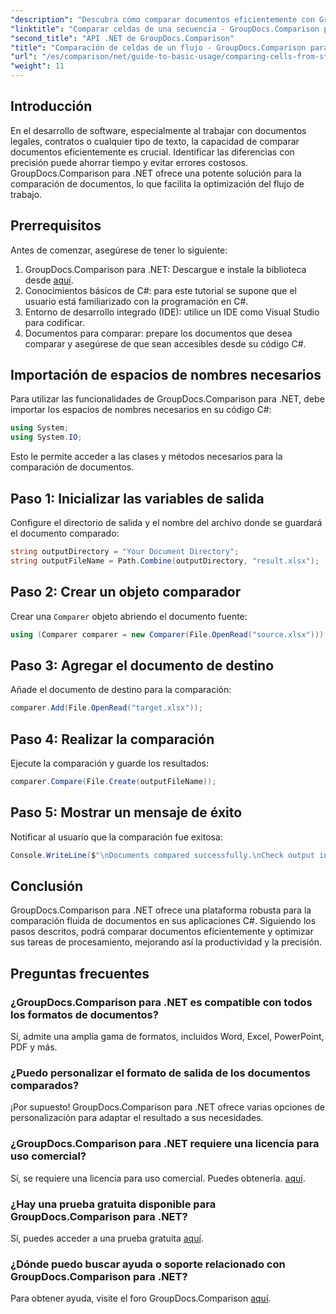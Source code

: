 ```yaml
---
"description": "Descubra cómo comparar documentos eficientemente con GroupDocs.Comparison para .NET. Esta guía completa le guiará paso a paso en la importación de espacios de nombres, la inicialización de variables de comparación y la comparación de documentos."
"linktitle": "Comparar celdas de una secuencia - GroupDocs.Comparison para .NET"
"second_title": "API .NET de GroupDocs.Comparison"
"title": "Comparación de celdas de un flujo - GroupDocs.Comparison para .NET"
"url": "/es/comparison/net/guide-to-basic-usage/comparing-cells-from-stream/"
"weight": 11
---
```


## Introducción

En el desarrollo de software, especialmente al trabajar con documentos legales, contratos o cualquier tipo de texto, la capacidad de comparar documentos eficientemente es crucial. Identificar las diferencias con precisión puede ahorrar tiempo y evitar errores costosos. GroupDocs.Comparison para .NET ofrece una potente solución para la comparación de documentos, lo que facilita la optimización del flujo de trabajo.

## Prerrequisitos

Antes de comenzar, asegúrese de tener lo siguiente:

1. GroupDocs.Comparison para .NET: Descargue e instale la biblioteca desde [aquí](https://releases.groupdocs.com/comparison/net/).
2. Conocimientos básicos de C#: para este tutorial se supone que el usuario está familiarizado con la programación en C#.
3. Entorno de desarrollo integrado (IDE): utilice un IDE como Visual Studio para codificar.
4. Documentos para comparar: prepare los documentos que desea comparar y asegúrese de que sean accesibles desde su código C#.

## Importación de espacios de nombres necesarios

Para utilizar las funcionalidades de GroupDocs.Comparison para .NET, debe importar los espacios de nombres necesarios en su código C#:

```csharp
using System;
using System.IO;
```

Esto le permite acceder a las clases y métodos necesarios para la comparación de documentos.

## Paso 1: Inicializar las variables de salida

Configure el directorio de salida y el nombre del archivo donde se guardará el documento comparado:

```csharp
string outputDirectory = "Your Document Directory";
string outputFileName = Path.Combine(outputDirectory, "result.xlsx");
```

## Paso 2: Crear un objeto comparador

Crear una `Comparer` objeto abriendo el documento fuente:

```csharp
using (Comparer comparer = new Comparer(File.OpenRead("source.xlsx")))
```

## Paso 3: Agregar el documento de destino

Añade el documento de destino para la comparación:

```csharp
comparer.Add(File.OpenRead("target.xlsx"));
```

## Paso 4: Realizar la comparación

Ejecute la comparación y guarde los resultados:

```csharp
comparer.Compare(File.Create(outputFileName));
```

## Paso 5: Mostrar un mensaje de éxito

Notificar al usuario que la comparación fue exitosa:

```csharp
Console.WriteLine($"\nDocuments compared successfully.\nCheck output in {outputDirectory}.");
```

## Conclusión

GroupDocs.Comparison para .NET ofrece una plataforma robusta para la comparación fluida de documentos en sus aplicaciones C#. Siguiendo los pasos descritos, podrá comparar documentos eficientemente y optimizar sus tareas de procesamiento, mejorando así la productividad y la precisión.

## Preguntas frecuentes

### ¿GroupDocs.Comparison para .NET es compatible con todos los formatos de documentos?

Sí, admite una amplia gama de formatos, incluidos Word, Excel, PowerPoint, PDF y más.

### ¿Puedo personalizar el formato de salida de los documentos comparados?

¡Por supuesto! GroupDocs.Comparison para .NET ofrece varias opciones de personalización para adaptar el resultado a sus necesidades.

### ¿GroupDocs.Comparison para .NET requiere una licencia para uso comercial?

Sí, se requiere una licencia para uso comercial. Puedes obtenerla. [aquí](https://purchase.groupdocs.com/buy).

### ¿Hay una prueba gratuita disponible para GroupDocs.Comparison para .NET?

Sí, puedes acceder a una prueba gratuita [aquí](https://releases.groupdocs.com/).

### ¿Dónde puedo buscar ayuda o soporte relacionado con GroupDocs.Comparison para .NET?

Para obtener ayuda, visite el foro GroupDocs.Comparison [aquí](https://forum.groupdocs.com/c/comparison/12).